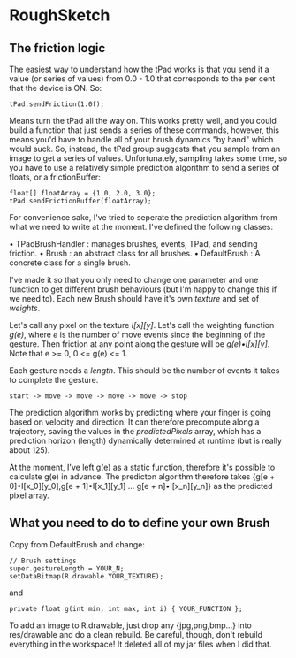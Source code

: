 # RoughSketch

## The friction logic

The easiest way to understand how the tPad works is that you send it a value (or series of values) from 0.0 - 1.0 that corresponds to the per cent that the device is ON. So:

```
tPad.sendFriction(1.0f);
```

Means turn the tPad all the way on. This works pretty well, and you could build a function that just sends a series of these commands, however, this means you'd have to handle all of your brush dynamics "by hand" which would suck. So, instead, the tPad group suggests that you sample from an image to get a series of values. Unfortunately, sampling takes some time, so you have to use a relatively simple prediction algorithm to send a series of floats, or a frictionBuffer:

```
float[] floatArray = {1.0, 2.0, 3.0};
tPad.sendFrictionBuffer(floatArray);
```

For convenience sake, I've tried to seperate the prediction algorithm from what we need to write at the moment. I've defined the following classes:

• TPadBrushHandler : manages brushes, events, TPad, and sending friction.
• Brush : an abstract class for all brushes.
• DefaultBrush : A concrete class for a single brush.

I've made it so that you only need to change one parameter and one function to get different brush behaviours (but I'm happy to change this if we need to). Each new Brush should have it's own *texture* and set of *weights*. 

Let's call any pixel on the texture *I[x][y]*. Let's call the weighting function *g(e)*, where *e* is the number of move events since the beginning of the gesture. Then friction at any point along the gesture will be *g(e)•I[x][y]*. Note that e >= 0, 0 <= g(e) <= 1. 

Each gesture needs a *length*. This should be the number of events it takes to complete the gesture.

```
start -> move -> move -> move -> move -> stop
```

The prediction algorithm works by predicting where your finger is going based on velocity and direction. It can therefore precompute along a trajectory, saving the values in the *predictedPixels* array, which has a prediction horizon (length) dynamically determined at runtime (but is really about 125).

At the moment, I've left g(e) as a static function, therefore it's possible to calculate g(e) in advance. The predicton algorithm therefore takes {g[e + 0]•I[x_0][y_0],g[e + 1]•I[x_1][y_1] ... g[e + n]•I[x_n][y_n]} as the predicted pixel array.

## What you need to do to define your own Brush

Copy from DefaultBrush and change:

```
// Brush settings
super.gestureLength = YOUR_N;
setDataBitmap(R.drawable.YOUR_TEXTURE);
```

and

```
private float g(int min, int max, int i) { YOUR_FUNCTION };
```

To add an image to R.drawable, just drop any {jpg,png,bmp...} into res/drawable and do a clean rebuild. Be careful, though, don't rebuild everything in the workspace! It deleted all of my jar files when I did that.
